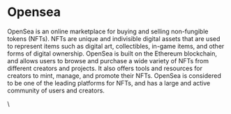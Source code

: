 # Opensea

OpenSea is an online marketplace for buying and selling non-fungible tokens (NFTs). NFTs are unique and indivisible digital assets that are used to represent items such as digital art, collectibles, in-game items, and other forms of digital ownership. OpenSea is built on the Ethereum blockchain, and allows users to browse and purchase a wide variety of NFTs from different creators and projects. It also offers tools and resources for creators to mint, manage, and promote their NFTs. OpenSea is considered to be one of the leading platforms for NFTs, and has a large and active community of users and creators.

\
